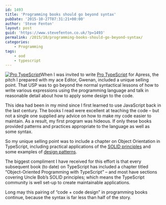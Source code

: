 ```yaml
---
id: 1493
title: 'Programming books should go beyond syntax'
pubDate: '2015-10-27T07:31:21+00:00'
author: 'Steve Fenton'
layout: post
guid: 'https://www.stevefenton.co.uk/?p=1493'
permalink: /2015/10/programming-books-should-go-beyond-syntax/
categories:
    - Programming
tags:
    - ood
    - typescript
---
```


[![Pro TypeScript](https://www.stevefenton.co.uk/wp-content/uploads/2015/07/pro-typescript.jpg)](https://www.stevefenton.co.uk/publications/pro-typescript/)When I was invited to write [Pro TypeScript](https://www.stevefenton.co.uk/publications/pro-typescript/) for Apress, the pitch I prepared with my ace Editor, Gwenan, included a unique selling point. That USP was to go beyond the normal syntactical lessons of how to write various expressions using the programming language and talk in reasonable detail about how to apply some design to the code.

This idea had been in my mind since I first learned to use JavaScript back in the last century. The books I read were excellent at teaching the code – but not a single one supplied any advice on how to make my code easier to maintain. As a result, my first program was hideous. If only these books provided patterns and practices appropriate to the language as well as some syntax.

So my unique selling point was to include a chapter on Object Orientation in TypeScript, including practical applications of the [SOLID principles](http://www.butunclebob.com/ArticleS.UncleBob.PrinciplesOfOod) and some examples of [design patterns](http://www.amazon.co.uk/Design-patterns-elements-reusable-object-oriented/dp/0201633612).

The biggest compliment I have received for this effort is that every subsequent book (to date) on TypeScript has included a chapter titled “Object-Oriented Programming with TypeScript” – and most have sections covering Uncle Bob’s SOLID principles; which means the TypeScript community is well set-up to create maintainable applications.

Long may this pairing of “code + code design” in programming books continue, because the syntax is far less than half of the story.